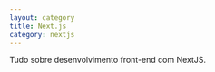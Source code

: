 ```yaml
---
layout: category
title: Next.js
category: nextjs
---
```


Tudo sobre desenvolvimento front-end com NextJS.
